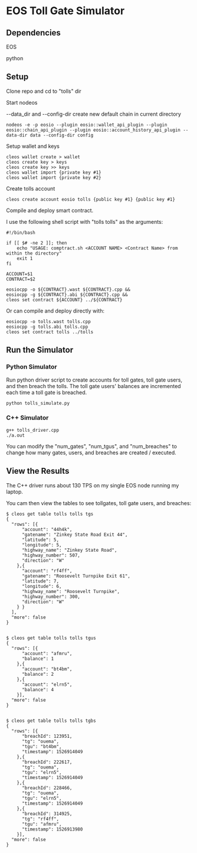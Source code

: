# EOS Toll Gate Simulator

## Dependencies

EOS

python

## Setup

Clone repo and cd to "tolls" dir

Start nodeos

--data_dir and --config-dir create new default chain in current directory

```
nodeos -e -p eosio --plugin eosio::wallet_api_plugin --plugin eosio::chain_api_plugin --plugin eosio::account_history_api_plugin --data-dir data --config-dir config
```

Setup wallet and keys

```
cleos wallet create > wallet
cleos create key > keys
cleos create key >> keys
cleos wallet import {private key #1}
cleos wallet import {private key #2}
```

Create tolls account

```
cleos create account eosio tolls {public key #1} {public key #1}
```

Compile and deploy smart contract.

I use the following shell script with "tolls tolls" as the arguments:

```
#!/bin/bash

if [[ $# -ne 2 ]]; then
    echo "USAGE: comptract.sh <ACCOUNT NAME> <Contract Name> from within the directory"
    exit 1
fi

ACCOUNT=$1
CONTRACT=$2

eosiocpp -o ${CONTRACT}.wast ${CONTRACT}.cpp &&
eosiocpp -g ${CONTRACT}.abi ${CONTRACT}.cpp &&
cleos set contract ${ACCOUNT} ../${CONTRACT}
```

Or can compile and deploy directly with:

```
eosiocpp -o tolls.wast tolls.cpp
eosiocpp -g tolls.abi tolls.cpp
cleos set contract tolls ../tolls
```

## Run the Simulator

### Python Simulator

Run python driver script to create accounts for toll gates, toll gate users, and then breach the tolls. The toll gate users' balances are incremented each time a toll gate is breached.

```
python tolls_simulate.py
```

### C++ Simulator

```
g++ tolls_driver.cpp
./a.out
```

You can modify the "num_gates", "num_tgus", and "num_breaches" to change how many gates, users, and breaches are created / executed.

## View the Results

The C++ driver runs about 130 TPS on my single EOS node running my laptop.

You cam then view the tables to see tollgates, toll gate users, and breaches:

```
$ cleos get table tolls tolls tgs
{
  "rows": [{
      "account": "44h4k",
      "gatename": "Zinkey State Road Exit 44",
      "latitude": 5,
      "longitude": 5,
      "highway_name": "Zinkey State Road",
      "highway_number": 507,
      "direction": "W"
    },{
      "account": "rf4ff",
      "gatename": "Roosevelt Turnpike Exit 61",
      "latitude": 7,
      "longitude": 6,
      "highway_name": "Roosevelt Turnpike",
      "highway_number": 300,
      "direction": "W"
    } }
  ],
  "more": false
}


$ cleos get table tolls tolls tgus
{
  "rows": [{
      "account": "afmru",
      "balance": 1
    },{
      "account": "bt4bm",
      "balance": 2
    },{
      "account": "elrn5",
      "balance": 4
    }],
  "more": false
}


$ cleos get table tolls tolls tgbs
{
  "rows": [{
      "breachId": 123951,
      "tg": "ouema",
      "tgu": "bt4bm",
      "timestamp": 1526914049
    },{
      "breachId": 222617,
      "tg": "ouema",
      "tgu": "elrn5",
      "timestamp": 1526914049
    },{
      "breachId": 228466,
      "tg": "ouema",
      "tgu": "elrn5",
      "timestamp": 1526914049
    },{
      "breachId": 314925,
      "tg": "rf4ff",
      "tgu": "afmru",
      "timestamp": 1526913980
    }],
  "more": false
}
```
